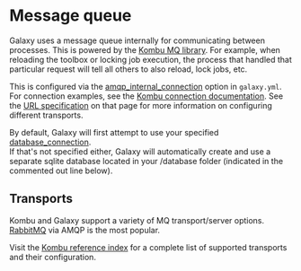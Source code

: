 # Message queue

Galaxy uses a message queue internally for communicating between processes. 
This is powered by the [Kombu MQ library](https://docs.celeryproject.org/projects/kombu/en/stable/). 
For example, when reloading the toolbox or locking job execution,
the process that handled that particular request will tell all others to also reload, lock jobs, etc. 

<!-- TODO Discuss Galaxies benefit of using an MQ -->

<!-- TODO the types of messages being passed, more detailed than above -->

This is configured via the [amqp_internal_connection](https://docs.galaxyproject.org/en/latest/admin/config.html#amqp-internal-connection)
option in `galaxy.yml`. For connection examples, see the [Kombu connection documentation](http://https://docs.celeryproject.org/projects/kombu/en/stable/userguide/connections.html).
See the [URL specification](https://docs.celeryproject.org/projects/kombu/en/stable/userguide/connections.html#urls) on that page for more information on configuring different transports.

<!-- TODO copy in an actual rabbit MQ example from the link above 
```
amqp_internal_connection: 
```
-->

By default, Galaxy will first attempt to use
your specified [database_connection](https://docs.galaxyproject.org/en/latest/admin/config.html#database-connection).  
If that's not specified either, Galaxy will automatically create and use a separate sqlite
database located in your <galaxy>/database folder (indicated in the commented out line below).

## Transports
Kombu and Galaxy support a variety of MQ transport/server options. 
[RabbitMQ](https://www.rabbitmq.com/) via AMQP is the most popular.

Visit the [Kombu reference index](https://docs.celeryproject.org/projects/kombu/en/latest/reference/index.html) for a
complete list of supported transports and their configuration.

<!-- TODO Specify any requirements Galaxy has for transport features. -->

<!-- TODO Specify what nodes need to be able to access the MQ (nginx proxy, uwsgi web, job handlers, workflow schedulers, compute nodes, etc?). -->
